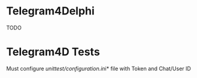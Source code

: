 # Telegram4Delphi
TODO

# Telegram4D Tests
Must configure *unittest/configuration.in*i* file with Token and Chat/User ID

